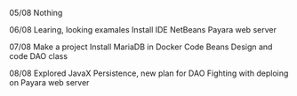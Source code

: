 05/08
Nothing

06/08
Learing, looking examales
Install IDE NetBeans
Payara web server

07/08
Make a project
Install MariaDB in Docker
Code Beans
Design and code DAO class

08/08
Explored JavaX Persistence, new plan for DAO
Fighting with deploing on Payara web server
